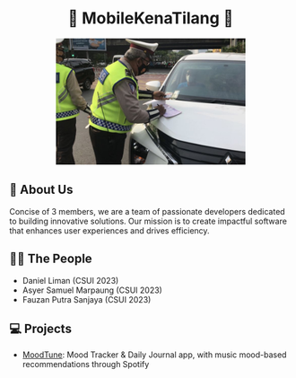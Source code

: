 <div align="center">
  <h1>🚧 MobileKenaTilang 🚧</h1>
  <picture>
    <img src="image.png" alt="mobilekenatilang" height="225">
  </picture><br>
</div>

## 🏢 About Us
Concise of 3 members, we are a team of passionate developers dedicated to building innovative solutions. Our mission is to create impactful software that enhances user experiences and drives efficiency.

## 💁‍♂️ The People
- Daniel Liman (CSUI 2023)
- Asyer Samuel Marpaung (CSUI 2023)
- Fauzan Putra Sanjaya (CSUI 2023)

## 💻 Projects
- [MoodTune](https://github.com/mobilekenatilang/moodtune): Mood Tracker & Daily Journal app, with music mood-based recommendations through Spotify
